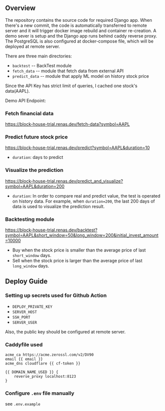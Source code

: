 ## Overview

The repository contains the source code for required Django app. When there's a new commit, the code is automatically transferred to remote server and it will trigger docker image rebuild and container re-creation. A demo sever is setup and the Django app runs behind caddy reverse proxy. The PostgreSQL is also configured at docker-compose file, which will be deployed at remote server.

There are three main directories:

-   `backtest` -- BackTest module
-   `fetch_data` -- module that fetch data from external API
-   `predict_data` -- module that apply ML model on history stock price

Since the API Key has strict limit of queries, I cached one stock's data(AAPL).

Demo API Endpoint:

### Fetch financial data

https://block-house-trial.renas.dev/fetch-data?symbol=AAPL

### Predict future stock price

https://block-house-trial.renas.dev/predict?symbol=AAPL&duration=10

-   `duration`: days to predict

### Visualize the prediction

https://block-house-trial.renas.dev/predict_and_visualize?symbol=AAPL&duration=200

-   `duration`: In order to compare real and predict value, the test is operated on history data. For example, when `duration=200`, the last 200 days of data is used to visualize the prediction result.

### Backtesting module

https://block-house-trial.renas.dev/backtest?symbol=AAPL&short_window=50&long_window=200&initial_invest_amount=10000

-   Buy when the stock price is smaller than the average price of last `short_window` days.
-   Sell when the stock price is larger than the average price of last `long_window` days.

## Deploy Guide

### Setting up secrets used for Github Action

-   `DEPLOY_PRIVATE_KEY`
-   `SERVER_HOST`
-   `SSH_PORT`
-   `SERVER_USER`

Also, the public key should be configured at remote server.

### Caddyfile used

```
acme_ca https://acme.zerossl.com/v2/DV90
email {{ email }}
acme_dns cloudflare {{ cf-token }}

{{ DOMAIN_NAME_USED }} {
	reverse_proxy localhost:8123
}
```

### Configure `.env` file manually

see `.env.example`
